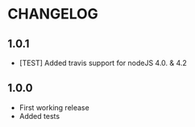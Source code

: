 # CHANGELOG

## 1.0.1
- [TEST] Added travis support for nodeJS 4.0. & 4.2

## 1.0.0 
- First working release  
- Added tests

